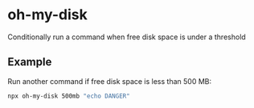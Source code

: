 # oh-my-disk

Conditionally run a command when free disk space is under a threshold

## Example

Run another command if free disk space is less than 500 MB:

```sh
npx oh-my-disk 500mb "echo DANGER"
```
